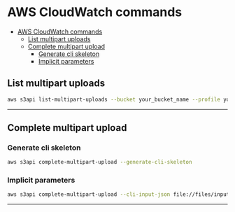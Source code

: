 # AWS CloudWatch commands

- [AWS CloudWatch commands](#aws-cloudwatch-commands)
  - [List multipart uploads](#list-multipart-uploads)
  - [Complete multipart upload](#complete-multipart-upload)
    - [Generate cli skeleton](#generate-cli-skeleton)
    - [Implicit parameters](#implicit-parameters)

## List multipart uploads

```bash
aws s3api list-multipart-uploads --bucket your_bucket_name --profile your_profile > files/output/list-multipart-uploads.json
```

---

## Complete multipart upload

### Generate cli skeleton

```bash
aws s3api complete-multipart-upload --generate-cli-skeleton
```

### Implicit parameters

```bash
aws s3api complete-multipart-upload --cli-input-json file://files/input/complete-multipart-upload.json --profile your_profile
```

---
